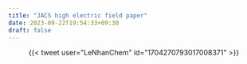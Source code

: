 ```yaml
---
title: "JACS high electric field paper"
date: 2023-09-22T19:54:33+09:30
draft: false
---
```


<center>{{< tweet user="LeNhanChem" id="1704270793017008371" >}}</center>

<!--more-->
